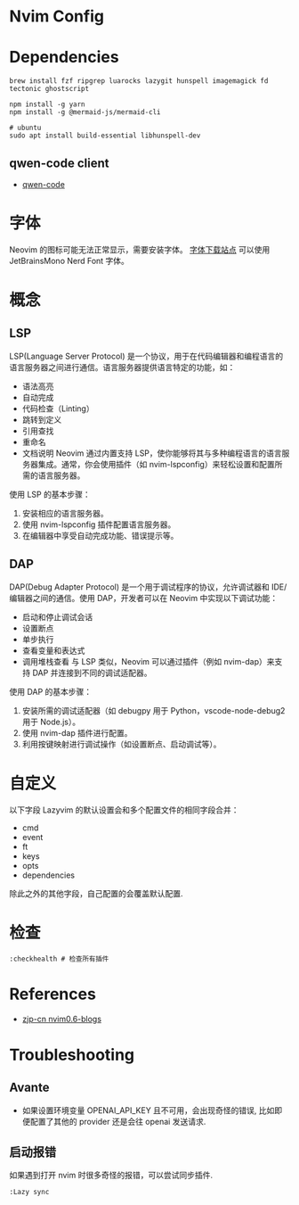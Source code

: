 # Nvim Config

# Dependencies

```shell
brew install fzf ripgrep luarocks lazygit hunspell imagemagick fd tectonic ghostscript

npm install -g yarn
npm install -g @mermaid-js/mermaid-cli

# ubuntu
sudo apt install build-essential libhunspell-dev
```

## qwen-code client

- [qwen-code](https://github.com/QwenLM/qwen-code)

# 字体

Neovim 的图标可能无法正常显示，需要安装字体。
[字体下载站点](https://www.nerdfonts.com/font-downloads)
可以使用 JetBrainsMono Nerd Font 字体。

# 概念

## LSP

LSP(Language Server Protocol) 是一个协议，用于在代码编辑器和编程语言的语言服务器之间进行通信。语言服务器提供语言特定的功能，如：

- 语法高亮
- 自动完成
- 代码检查（Linting）
- 跳转到定义
- 引用查找
- 重命名
- 文档说明
  Neovim 通过内置支持 LSP，使你能够将其与多种编程语言的语言服务器集成。通常，你会使用插件（如 nvim-lspconfig）来轻松设置和配置所需的语言服务器。

使用 LSP 的基本步骤：

1. 安装相应的语言服务器。
2. 使用 nvim-lspconfig 插件配置语言服务器。
3. 在编辑器中享受自动完成功能、错误提示等。

## DAP

DAP(Debug Adapter Protocol) 是一个用于调试程序的协议，允许调试器和 IDE/编辑器之间的通信。使用 DAP，开发者可以在 Neovim 中实现以下调试功能：

- 启动和停止调试会话
- 设置断点
- 单步执行
- 查看变量和表达式
- 调用堆栈查看
  与 LSP 类似，Neovim 可以通过插件（例如 nvim-dap）来支持 DAP 并连接到不同的调试适配器。

使用 DAP 的基本步骤：

1. 安装所需的调试适配器（如 debugpy 用于 Python，vscode-node-debug2 用于 Node.js）。
2. 使用 nvim-dap 插件进行配置。
3. 利用按键映射进行调试操作（如设置断点、启动调试等）。

# 自定义

以下字段 Lazyvim 的默认设置会和多个配置文件的相同字段合并：

- cmd
- event
- ft
- keys
- opts
- dependencies

除此之外的其他字段，自己配置的会覆盖默认配置.

# 检查

```shell
:checkhealth # 检查所有插件
```

# References

- [zjp-cn nvim0.6-blogs](https://zjp-cn.github.io/neovim0.6-blogs/index.html)

# Troubleshooting

## Avante

- 如果设置环境变量 OPENAI_API_KEY 且不可用，会出现奇怪的错误, 比如即便配置了其他的 provider 还是会往 openai 发送请求.

## 启动报错

如果遇到打开 nvim 时很多奇怪的报错，可以尝试同步插件.

```shell
:Lazy sync
```
